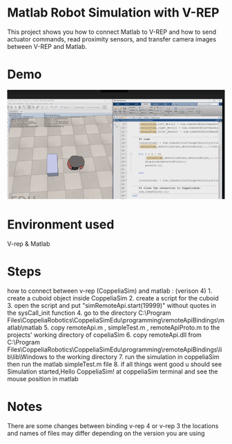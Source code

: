 # Matlab Robot Simulation with V-REP
This project shows you how to connect Matlab to V-REP and how to send actuator commands, read proximity sensors, and transfer camera images between V-REP and Matlab.

# Demo
![Farmers Market Finder Demo](demo.gif)

# Environment used 
V-rep & Matlab

# Steps
how to connect between v-rep (CoppeliaSim) and matlab : (verison 4)
    1. create a cuboid object inside CoppeliaSim
    2. create a script for the cuboid
    3. open the script and put "simRemoteApi.start(19999)" without quotes in the sysCall_init function
    4. go to the directory C:\Program Files\CoppeliaRobotics\CoppeliaSimEdu\programming\remoteApiBindings\matlab\matlab
    5. copy remoteApi.m , simpleTest.m , remoteApiProto.m to the projects' working directory of copeliaSim
    6. copy remoteApi.dll from C:\Program Files\CoppeliaRobotics\CoppeliaSimEdu\programming\remoteApiBindings\lib\lib\Windows to the working directory 
    7. run the simulation in coppeliaSim then run the matlab simpleTest.m file
    8. if all things went good u should see Simulation started,Hello CoppeliaSim! at coppeliaSim terminal and see the mouse position in matlab 

# Notes
There are some changes between binding v-rep 4 or v-rep 3
the locations and names of files may differ depending on the version you are using
    

